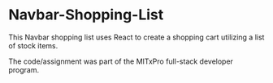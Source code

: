 # Navbar-Shopping-List

This Navbar shopping list uses React to create a shopping cart utilizing a list of stock items. 

The code/assignment was part of the MITxPro full-stack developer program.
